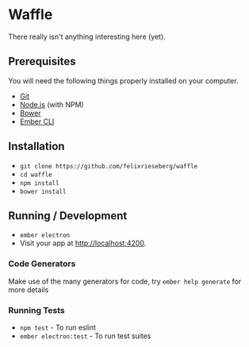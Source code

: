 # Waffle

There really isn't anything interesting here (yet).

## Prerequisites

You will need the following things properly installed on your computer.

* [Git](http://git-scm.com/)
* [Node.js](http://nodejs.org/) (with NPM)
* [Bower](http://bower.io/)
* [Ember CLI](http://www.ember-cli.com/)

## Installation

* `git clone https://github.com/felixrieseberg/waffle`
* `cd waffle`
* `npm install`
* `bower install`

## Running / Development

* `ember electron`
* Visit your app at [http://localhost:4200](http://localhost:4200).

### Code Generators

Make use of the many generators for code, try `ember help generate` for more details

### Running Tests

* `npm test` - To run eslint
* `ember electron:test` - To run test suites
